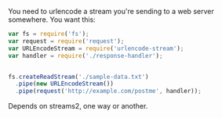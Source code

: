 You need to urlencode a stream you're sending to a web server somewhere. You
want this:

```javascript
var fs = require('fs');
var request = require('request');
var URLEncodeStream = require('urlencode-stream');
var handler = require('./response-handler');


fs.createReadStream('./sample-data.txt')
  .pipe(new URLEncodeStream())
  .pipe(request('http://example.com/postme', handler));
```

Depends on streams2, one way or another.
